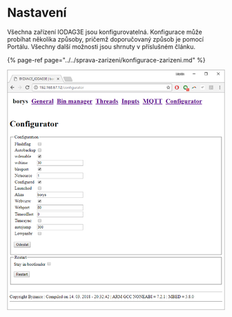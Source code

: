 # Nastavení

Všechna zařízení IODAG3E jsou konfigurovatelná. Konfigurace může probíhat několika způsoby, pričemž doporučovaný způsob je pomocí Portálu. Všechny další možnosti jsou shrnuty v příslušném článku.

{% page-ref page="../../sprava-zarizeni/konfigurace-zarizeni.md" %}



![](../../../.gitbook/assets/web_config.png)

